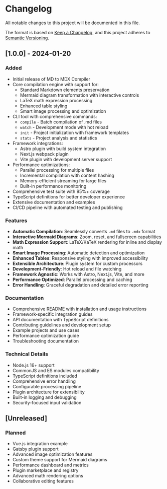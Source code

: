 # Changelog

All notable changes to this project will be documented in this file.

The format is based on [Keep a Changelog](https://keepachangelog.com/en/1.0.0/),
and this project adheres to [Semantic Versioning](https://semver.org/spec/v2.0.0.html).

## [1.0.0] - 2024-01-20

### Added
- Initial release of MD to MDX Compiler
- Core compilation engine with support for:
  - Standard Markdown elements preservation
  - Mermaid diagram transformation with interactive controls
  - LaTeX math expression processing
  - Enhanced table styling
  - Smart image processing and optimization
- CLI tool with comprehensive commands:
  - `compile` - Batch compilation of .md files
  - `watch` - Development mode with hot reload
  - `init` - Project initialization with framework templates
  - `stats` - Project analysis and statistics
- Framework integrations:
  - Astro plugin with build system integration
  - Next.js webpack plugin
  - Vite plugin with development server support
- Performance optimizations:
  - Parallel processing for multiple files
  - Incremental compilation with content hashing
  - Memory-efficient streaming for large files
  - Built-in performance monitoring
- Comprehensive test suite with 95%+ coverage
- TypeScript definitions for better developer experience
- Extensive documentation and examples
- CI/CD pipeline with automated testing and publishing

### Features
- **Automatic Compilation**: Seamlessly converts `.md` files to `.mdx` format
- **Interactive Mermaid Diagrams**: Zoom, reset, and fullscreen capabilities
- **Math Expression Support**: LaTeX/KaTeX rendering for inline and display math
- **Smart Image Processing**: Automatic detection and optimization
- **Enhanced Tables**: Responsive styling with improved accessibility
- **Extensible Architecture**: Plugin system for custom processors
- **Development-Friendly**: Hot reload and file watching
- **Framework Agnostic**: Works with Astro, Next.js, Vite, and more
- **Performance Optimized**: Parallel processing and caching
- **Error Handling**: Graceful degradation and detailed error reporting

### Documentation
- Comprehensive README with installation and usage instructions
- Framework-specific integration guides
- API documentation with TypeScript definitions
- Contributing guidelines and development setup
- Example projects and use cases
- Performance optimization guide
- Troubleshooting documentation

### Technical Details
- Node.js 16+ support
- CommonJS and ES modules compatibility
- TypeScript definitions included
- Comprehensive error handling
- Configurable processing pipeline
- Plugin architecture for extensibility
- Built-in logging and debugging
- Security-focused input validation

## [Unreleased]

### Planned
- Vue.js integration example
- Gatsby plugin support
- Advanced image optimization features
- Custom theme support for Mermaid diagrams
- Performance dashboard and metrics
- Plugin marketplace and registry
- Advanced math rendering options
- Collaborative editing features